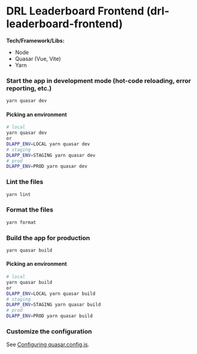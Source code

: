 # DRL Leaderboard Frontend (drl-leaderboard-frontend)
**Tech/Framework/Libs:**
* Node
* Quasar (Vue, Vite)
* Yarn

### Start the app in development mode (hot-code reloading, error reporting, etc.)
```bash
yarn quasar dev
```
#### Picking an environment
```bash
# local
yarn quasar dev
or
DLAPP_ENV=LOCAL yarn quasar dev
# staging
DLAPP_ENV=STAGING yarn quasar dev
# prod
DLAPP_ENV=PROD yarn quasar dev
```

### Lint the files
```bash
yarn lint
```

### Format the files
```bash
yarn format
```

### Build the app for production
```bash
yarn quasar build
```
#### Picking an environment
```bash
# local
yarn quasar build
or
DLAPP_ENV=LOCAL yarn quasar build
# staging
DLAPP_ENV=STAGING yarn quasar build
# prod
DLAPP_ENV=PROD yarn quasar build
```

### Customize the configuration
See [Configuring quasar.config.js](https://v2.quasar.dev/quasar-cli-vite/quasar-config-js).
